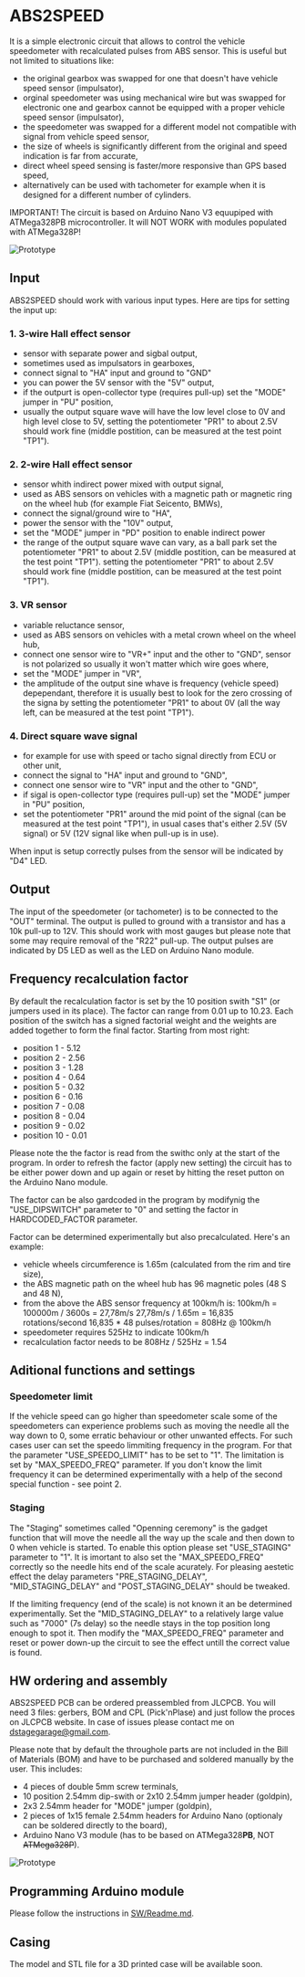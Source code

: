 # ABS2SPEED
It is a simple electronic circuit that allows to control the vehicle speedometer with recalculated pulses from ABS sensor. This is useful but not limited to situations like:
- the original gearbox was swapped for one that doesn't have vehicle speed sensor (impulsator),
- orginal speedometer was using mechanical wire but was swapped for electronic one and gearbox cannot be equipped with a proper vehicle speed sensor (impulsator),
- the speedometer was swapped for a different model not compatible with signal from vehicle speed sensor,
- the size of wheels is significantly different from the original and speed indication is far from accurate,
- direct wheel speed sensing is faster/more responsive than GPS based speed,
- alternatively can be used with tachometer for example when it is designed for a different number of cylinders.

IMPORTANT!
The circuit is based on Arduino Nano V3 equupiped with ATMega328PB microcontroller. It will NOT WORK with modules populated with ATMega328P!

![Prototype](A2S_v3.1/DStage_A2S_v3.0_proto1.jpg)

## Input
ABS2SPEED should work with various input types. Here are tips for setting the input up:
   ### 1. 3-wire Hall effect sensor
   - sensor with separate power and sigbal output,
   - sometimes used as impulsators in gearboxes,
   - connect signal to "HA" input and ground to "GND"
   - you can power the 5V sensor with the "5V" output,
   - if the outpurt is open-collector type (requires pull-up) set the "MODE" jumper in "PU" position,
   - usually the output square wave will have the low level close to 0V and high level close to 5V,
     setting the potentiometer "PR1" to about 2.5V should work fine (middle postition, can be measured at the test point "TP1").
   ### 2. 2-wire Hall effect sensor
   - sensor whith indirect power mixed with output signal,
   - used as ABS sensors on vehicles with a magnetic path or magnetic ring on the wheel hub (for example Fiat Seicento, BMWs),
   - connect the signal/ground wire to "HA",
   - power the sensor with the "10V" output,
   - set the "MODE" jumper in "PD" position to enable indirect power
   - the range of the output square wave can vary,
     as a ball park set the potentiometer "PR1" to about 2.5V (middle postition, can be measured at the test point "TP1").
     setting the potentiometer "PR1" to about 2.5V should work fine (middle postition, can be measured at the test point "TP1").
   ### 3. VR sensor
   - variable reluctance sensor, 
   - used as ABS sensors on vehicles with a metal crown wheel on the wheel hub,
   - connect one sensor wire to "VR+" input and the other to "GND",
     sensor is not polarized so usually it won't matter which wire goes where,
   - set the "MODE" jumper in "VR",
   - the amplitude of the output sine whave is frequency (vehicle speed) depependant,
     therefore it is usually best to look for the zero crossing of the signa by setting the potentiometer "PR1" to about 0V (all the way left, can be measured at the test point "TP1").
   ### 4. Direct square wave signal
   - for example for use with speed or tacho signal directly from ECU or other unit, 
   - connect the signal to "HA" input and ground to "GND",
   - connect one sensor wire to "VR" input and the other to "GND",
   - if sigal is open-collector type (requires pull-up) set the "MODE" jumper in "PU" position,
   - set the potentiometer "PR1" around the mid point of the signal (can be measured at the test point "TP1"),
     in usual cases that's either 2.5V (5V signal) or 5V (12V signal like when pull-up is in use).

When input is setup correctly pulses from the sensor will be indicated by "D4" LED.

## Output
The input of the speedometer (or tachometer) is to be connected to the "OUT" terminal. The output is pulled to ground with a transistor and has a 10k pull-up to 12V. 
This should work with most gauges but please note that some may require removal of the "R22" pull-up.
The output pulses are indicated by D5 LED as well as the LED on Arduino Nano module.

## Frequency recalculation factor
By default the recalculation factor is set by the 10 position swith "S1" (or jumpers used in its place). The factor can range from 0.01 up to 10.23. 
Each position of the switch has a signed factorial weight and the weights are added together to form the final factor. Starting from most right:
  - position 1 - 5.12
  - position 2 - 2.56
  - position 3 - 1.28
  - position 4 - 0.64
  - position 5 - 0.32
  - position 6 - 0.16
  - position 7 - 0.08
  - position 8 - 0.04
  - position 9 - 0.02
  - position 10 - 0.01

Please note the the factor is read from the swithc only at the start of the program. In order to refresh the factor (apply new setting) the circuit has to be either power down and up again or reset by hitting the reset putton on the Arduino Nano module.

The factor can be also gardcoded in the program by modifynig the "USE_DIPSWITCH" parameter to "0" and setting the factor in HARDCODED_FACTOR parameter.

Factor can be determined experimentally but also precalculated. Here's an example:
  - vehicle wheels circumference is 1.65m (calculated from the rim and tire size),
  - the ABS magnetic path on the wheel hub has 96 magnetic poles (48 S and 48 N),
  - from the above the ABS sensor frequency at 100km/h is:
      100km/h = 100000m / 3600s = 27,78m/s
      27,78m/s / 1.65m = 16,835 rotations/second
      16,835 * 48 pulses/rotation = 808Hz @ 100km/h
  - speedometer requires 525Hz to indicate 100km/h
  - recalculation factor needs to be 808Hz / 525Hz = 1.54

## Aditional functions and settings
### Speedometer limit
   If the vehicle speed can go higher than speedometer scale some of the speedometers can experience problems such as moving the needle all the way down to 0, some erratic behaviour or other unwanted effects.
   For such cases user can set the speedo limmiting frequency in the program. For that the parameter "USE_SPEEDO_LIMIT" has to be set to "1". The limitation is set by "MAX_SPEEDO_FREQ" parameter.
   If you don't know the limit frequency it can be determined experimentally with a help of the second special function - see point 2.

### Staging
   The "Staging" sometimes called "Openning ceremony" is the gadget function that will move the needle all the way up the scale and then down to 0 when vehicle is started.
   To enable this option please set "USE_STAGING" parameter to "1". It is imortant to also set the "MAX_SPEEDO_FREQ" correctly so the needle hits end of the scale acurately.
   For pleasing aestetic effect the delay parameters "PRE_STAGING_DELAY", "MID_STAGING_DELAY" and "POST_STAGING_DELAY" should be tweaked.

   If the limiting frequency (end of the scale) is not known it an be determined experimentally. Set the "MID_STAGING_DELAY" to a relatively large value such as "7000" (7s delay) so the needle stays in the top position long enough to spot it. Then modify the        "MAX_SPEEDO_FREQ" parameter and reset or power down-up the circuit to see the effect untill the correct value is found.

## HW ordering and assembly
ABS2SPEED PCB can be ordered preassembled from JLCPCB. You will need 3 files: gerbers, BOM and CPL (Pick'nPlase) and just follow the proces on JLCPCB website. In case of issues please contact me on dstagegarage@gmail.com. 

Please note that by default the throughole parts are not included in the Bill of Materials (BOM) and have to be purchased and soldered manually by the user. This includes: 
- 4 pieces of double 5mm screw terminals,
- 10 position 2.54mm dip-swith or 2x10 2.54mm jumper header (goldpin),
- 2x3 2.54mm header for "MODE" jumper (goldpin),
- 2 pieces of 1x15 female 2.54mm headers for Arduino Nano (optionaly can be soldered directly to the board),
- Arduino Nano V3 module (has to be based on ATMega328**PB**, NOT ~~ATMega328P~~).

![Prototype](A2S_v3.1/DStage_A2S_v3.0_proto2.jpg)

## Programming Arduino module
Please follow the instructions in [SW/Readme.md](https://github.com/DStageGarage/ABS2SPEED/tree/main/SW/Readme.md).

## Casing
The model and STL file for a 3D printed case will be available soon.
